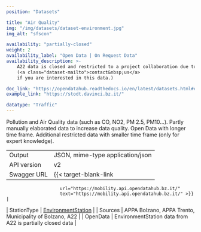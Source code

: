 ```yaml
---
position: "Datasets"

title: "Air Quality"
img: "/img/datasets/dataset-environment.jpg"
img_alt: "sfscon"

availability: "partially-closed"
weight: 2
availability_label: "Open Data | On Request Data"
availability_description: >-
    A22 data is closed and restricted to a project collaboration due to expert knowledge required
    (<a class="dataset-mailto">contact&nbsp;us</a>
    if you are interested in this data.)

doc_link: "https://opendatahub.readthedocs.io/en/latest/datasets.html#environment-dataset"
example_link: "https://stodt.davinci.bz.it/"

datatype: "Traffic"
---
```


Pollution and Air Quality data (such as CO, NO2, PM 2.5, PM10...). Partly manually elaborated data to increase data quality. Open Data with longer time frame. Additional restricted data with smaller time frame (only for expert knowledge).

|             |                                                                                         |
| :---------- | --------------------------------------------------------------------------------------- |
| Output      | JSON, mime-type application/json                                                        |
| API version | v2                                                                                      |
| Swagger URL | {{< target-blank-link
                        url="https://mobility.api.opendatahub.bz.it/"
                        text="https://mobility.api.opendatahub.bz.it/" >}}                                                 |
| StationType | [EnvironmentStation](https://mobility.api.opendatahub.bz.it/v2/flat/EnvironmentStation) |
| Sources     | APPA Bolzano, APPA Trento, Municipality of Bolzano, A22                                 |
| OpenData    | EnvironmentStation data from A22 is partially closed data                                       |
